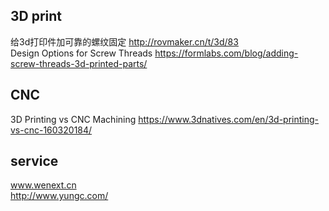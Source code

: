 ## 3D print
给3d打印件加可靠的螺纹固定 http://rovmaker.cn/t/3d/83   
Design Options for Screw Threads  https://formlabs.com/blog/adding-screw-threads-3d-printed-parts/   


## CNC
3D Printing vs CNC Machining  https://www.3dnatives.com/en/3d-printing-vs-cnc-160320184/   

## service
www.wenext.cn   
http://www.yungc.com/   


